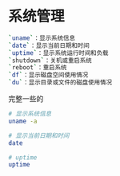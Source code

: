 # 系统管理

```sh
`uname`：显示系统信息
`date`：显示当前日期和时间
`uptime`：显示系统运行时间和负载
`shutdown`：关机或重启系统
`reboot`：重启系统
`df`：显示磁盘空间使用情况
`du`：显示目录或文件的磁盘使用情况
```

完整一些的

```sh
# 显示系统信息
uname -a

# 显示当前日期和时间
date

# uptime
uptime
```